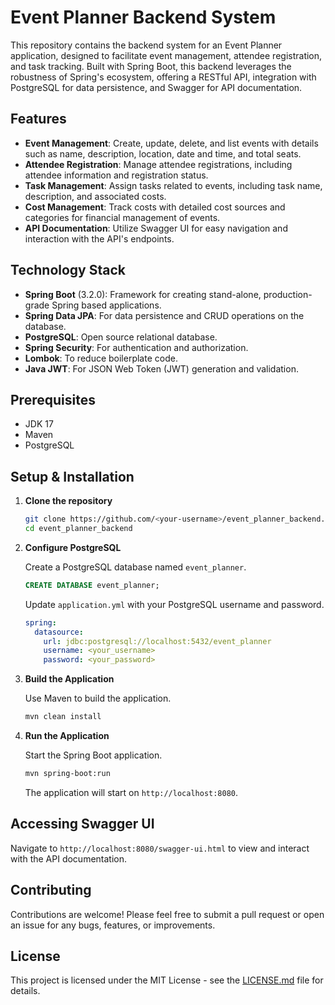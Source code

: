 # Event Planner Backend System

This repository contains the backend system for an Event Planner application, designed to facilitate event management, attendee registration, and task tracking. Built with Spring Boot, this backend leverages the robustness of Spring's ecosystem, offering a RESTful API, integration with PostgreSQL for data persistence, and Swagger for API documentation.

## Features

- **Event Management**: Create, update, delete, and list events with details such as name, description, location, date and time, and total seats.
- **Attendee Registration**: Manage attendee registrations, including attendee information and registration status.
- **Task Management**: Assign tasks related to events, including task name, description, and associated costs.
- **Cost Management**: Track costs with detailed cost sources and categories for financial management of events.
- **API Documentation**: Utilize Swagger UI for easy navigation and interaction with the API's endpoints.

## Technology Stack

- **Spring Boot** (3.2.0): Framework for creating stand-alone, production-grade Spring based applications.
- **Spring Data JPA**: For data persistence and CRUD operations on the database.
- **PostgreSQL**: Open source relational database.
- **Spring Security**: For authentication and authorization.
- **Lombok**: To reduce boilerplate code.
- **Java JWT**: For JSON Web Token (JWT) generation and validation.

## Prerequisites

- JDK 17
- Maven
- PostgreSQL

## Setup & Installation

1. **Clone the repository**

    ```bash
    git clone https://github.com/<your-username>/event_planner_backend.git
    cd event_planner_backend
    ```

2. **Configure PostgreSQL**

    Create a PostgreSQL database named `event_planner`.

    ```sql
    CREATE DATABASE event_planner;
    ```

    Update `application.yml` with your PostgreSQL username and password.

    ```yaml
    spring:
      datasource:
        url: jdbc:postgresql://localhost:5432/event_planner
        username: <your_username>
        password: <your_password>
    ```

3. **Build the Application**

    Use Maven to build the application.

    ```bash
    mvn clean install
    ```

4. **Run the Application**

    Start the Spring Boot application.

    ```bash
    mvn spring-boot:run
    ```

    The application will start on `http://localhost:8080`.

## Accessing Swagger UI

Navigate to `http://localhost:8080/swagger-ui.html` to view and interact with the API documentation.

## Contributing

Contributions are welcome! Please feel free to submit a pull request or open an issue for any bugs, features, or improvements.

## License

This project is licensed under the MIT License - see the [LICENSE.md](LICENSE.md) file for details.
